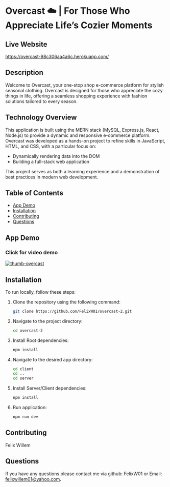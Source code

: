 # Overcast ☁️ | For Those Who Appreciate Life’s Cozier Moments

## Live Website 

https://overcast-98c306aa4a6c.herokuapp.com/

## Description
Welcome to Overcast, your one-stop shop e-commerce platform for stylish seasonal clothing. Overcast is designed for those who appreciate the cozy things in life, offering a seamless shopping experience with fashion solutions tailored to every season.

## Technology Overview
This application is built using the MERN stack (MySQL, Express.js, React, Node.js) to provide a dynamic and responsive e-commerce platform. Overcast was developed as a hands-on project to refine skills in JavaScript, HTML, and CSS, with a particular focus on:

- Dynamically rendering data into the DOM
- Building a full-stack web application

This project serves as both a learning experience and a demonstration of best practices in modern web development.

## Table of Contents
- [App Demo](#app-demo)
- [Installation](#installation)
- [Contributing](#contributing)
- [Questions](#questions)

## App Demo
### Click for video demo
[![thumb-overcast](https://github.com/user-attachments/assets/eccf4b00-56ea-4f6b-a12f-f6f8bdfb6bfc)](https://youtu.be/kMV4FxscnB4?si=cAeukeA1jWyR_gys)



## Installation
To run locally, follow these steps:

1. Clone the repository using the following command:
    ```bash
    git clone https://github.com/FelixW01/overcast-2.git
    ```

2. Navigate to the project directory:
    ```bash
    cd overcast-2
    ```
3. Install Root dependencies:
    ```bash
    npm install
    ```
4. Navigate to the desired app directory:
    ```bash
    cd client
    cd ..
    cd server
    ```
    
5. Install Server/Client dependencies:
    ```bash
    npm install
    ```

6. Run application:
    ```bash
    npm run dev
    ```


## Contributing
Felix Willem
## Questions
If you have any questions please contact me via github: FelixW01 or Email: felixwillem01@yahoo.com.
